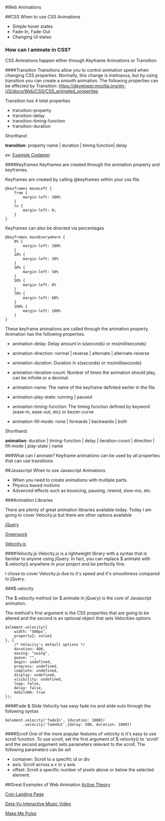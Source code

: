#Web Animations

##CSS
When to use CSS Animations

 + Simple hover states
 + Fade-In, Fade-Out
 + Changing UI states


### How can I animate in CSS?
CSS Animations happen either through Keyframe Animations or Transition.

####Transition
Transitions allow you to control animation speed when changing CSS properties.  Normally, this change is instinaous, but by using transition you can create a smooth animation.
The following properties can be effected by Transition: https://developer.mozilla.org/en-US/docs/Web/CSS/CSS_animated_properties

Transition has 4 total properties 

+ transition-property
+ transition-delay
+ transition-timing-function
+ transition-duration

Shorthand:

**transition**: property name | duration | timing function| delay

ex: [Example Codepen](http://codepen.io/king0120/pen/qbvPOE)


####Keyframes
Keyframes are created through the animation property and keyframes. 

Keyframes are created by calling @keyframes within your css file.

```
@keyframes moveLeft {
	from {
		margin-left: 100%
	}
	to {
		margin-left: 0;
	}
}
```

Keyframes can also be directed via percentages

```
@keyframes moveEverywhere {
	0% {
		margin-left: 100%
	}
	10% {
		margin-left: 30%
	}
	30% {
		margin-left: 50%
	}
	50% {
		margin-left: 0%
	}
	70% {
		margin-left: 60%
	}
	100% {
		margin-left: 100%
	}
}
```

These keyframe animations are called through the animation property.  Animation has the following properties.

 + animation-delay: Delay amount in s(seconds) or  ms(milliseconds)

 + animation-direction: normal | reverse | alternate | alternate-reverse

 + animation-duration: Duration in s(seconds) or  ms(milliseconds)

 + animation-iteration-count: Number of times the animation should play, can be infinite or a decimal.

 + animation-name: The name of the keyframe definted earlier in the file.

 + animation-play-state: running | paused

 + animation-timing-function: The timing function defined by keyword (ease-in, ease-out, etc) or bezier-curve

 + animation-fill-mode: none | forwards | backwards | both

Shorthand:

**animation**: duration | timing-function | delay | 
   iteration-count | direction | fill-mode | play-state | name

###What can I animate?
 Keyframe animations can be used by all properties that can use transitions
 
##Javascript
When to use Javascript Animations

+ When you need to create animations with multiple parts.  
+ Physics based motions
+ Advanced effects such as bouncing, pausing, rewind, slow-mo, etc.

###Animation Libraries

There are plenty of great animation libraries available today.  Today I am going to cover Velocity.js but there are other options available

[jQuery](http://jquery.com/)

[Greensock](http://greensock.com/gsap)

[Velocity.js](http://julian.com/research/velocity/)

####Velocity.js
Velocity.js is a lightweight library with a syntax that is familiar to anyone using jQuery.  In fact, you can replace $.animate with $.velocity() anywhere in your project and be perfectly fine.  

I chose to cover Velocity.js due to it's speed and it's smoothness compared to jQuery.

###$.velocity

The $.velocity method (or $.animate in jQuery) is the core of Javascript animation.

The method's first argument is the CSS properties that are going to be altered and the second is an optional object that sets Velocities options

```
$element.velocity({
    width: "500px",
    property2: value2
}, {
    /* Velocity's default options */
    duration: 400,
    easing: "swing",
    queue: "",
    begin: undefined,
    progress: undefined,
    complete: undefined,
    display: undefined,
    visibility: undefined,
    loop: false,
    delay: false,
    mobileHA: true
});
```

####Fade & Slide
Velocity has easy fade ins and slide outs through the following syntax

```
$element.velocity('fadeIn', {duration: 1000})
		.velocity('fadeOut',{delay: 500, duration: 1000})
```

####Scroll
One of the more popular features of velocity is it's easy to use scroll function.  To use scroll, set the first argument of $.velocity() to 'scroll' and the second argument sets parameters relevant to the scroll.  The following parameters can be set 

- container: Scroll to a specific id or div
- axis: Scroll across a x or y axis
- offset: Scroll a specific number of pixels above or below the selected element.

##Great Examples of Web Animation
[Active Theory](http://activetheory.net)

[Coin Landing Page](https://onlycoin.com/)

[Deja-Vu Interactive Music Video](https://kamra.invisi-dir.com/)

[Make Me Pulse](http://2016.makemepulse.com/)